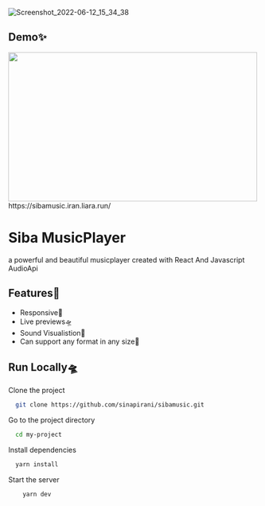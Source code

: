 ![Screenshot_2022-06-12_15_34_38](https://user-images.githubusercontent.com/44531109/173252599-8c9c17aa-0fea-4fa0-b338-29e679f1eeea.png)

## Demo✨
<img src='https://user-images.githubusercontent.com/44531109/173253532-7ba7d1d1-7ee9-4f8c-801a-a766d0a8ffa7.gif' width=500 height=300/>
https://sibamusic.iran.liara.run/

# Siba MusicPlayer

a powerful and beautiful musicplayer created with React And Javascript AudioApi




## Features🎉

- Responsive🎨
- Live previews🛸
- Sound Visualistion🎢
- Can support any format in any size🎡


## Run Locally🛸

Clone the project

```bash
  git clone https://github.com/sinapirani/sibamusic.git
```

Go to the project directory

```bash
  cd my-project
```

Install dependencies

```bash
  yarn install
```

Start the server

```bash
    yarn dev 
```


